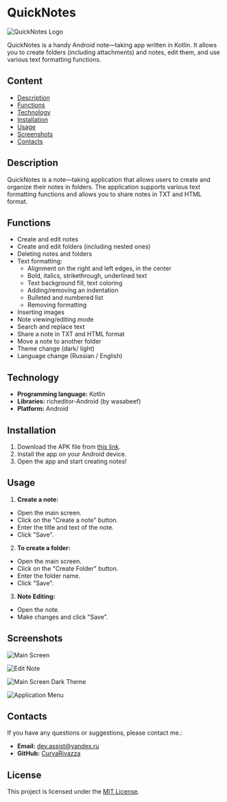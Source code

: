 # QuickNotes

![QuickNotes Logo](screenshots/logo.jpg)

QuickNotes is a handy Android note—taking app written in Kotlin. It allows you to create folders (including attachments) and notes, edit them, and use various text formatting functions.

## Content

- [Description](#description)
- [Functions](#functions)
- [Technology](#technology)
- [Installation](#installation)
- [Usage](#usage)
- [Screenshots](#screenshots)
- [Contacts](#contacts)

## Description

QuickNotes is a note—taking application that allows users to create and organize their notes in folders. The application supports various text formatting functions and allows you to share notes in TXT and HTML format.

## Functions

- Create and edit notes
- Create and edit folders (including nested ones)
- Deleting notes and folders
- Text formatting:
  - Alignment on the right and left edges, in the center
  - Bold, italics, strikethrough, underlined text
  - Text background fill, text coloring
  - Adding/removing an indentation
  - Bulleted and numbered list
  - Removing formatting
- Inserting images
- Note viewing/editing mode
- Search and replace text
- Share a note in TXT and HTML format
- Move a note to another folder
- Theme change (dark/ light)
- Language change (Russian / English)

## Technology

- **Programming language:** Kotlin
- **Libraries:** richeditor-Android (by wasabeef)
- **Platform:** Android

## Installation

1. Download the APK file from [this link](app/release/app-release.apk).
2. Install the app on your Android device.
3. Open the app and start creating notes!

## Usage

1. **Create a note:**
 - Open the main screen.
 - Click on the "Create a note" button.
 - Enter the title and text of the note.
 - Click "Save".

2. **To create a folder:**
 - Open the main screen.
 - Click on the "Create Folder" button.
 - Enter the folder name.
 - Click "Save".

3. **Note Editing:**
 - Open the note.
 - Make changes and click "Save".

## Screenshots

![Main Screen](screenshots/MainScreen.jpg)

![Edit Note](screenshots/EditNoteScreen.jpg)

![Main Screen Dark Theme](screenshots/MainScreenDarkTheme.jpg)

![Application Menu](screenshots/Menu.jpg)

## Contacts

If you have any questions or suggestions, please contact me.:

- **Email:** dev.assist@yandex.ru
- **GitHub:** [CurvaRivazza](https://github.com/CurvaRivazza)

## License

This project is licensed under the [MIT License](LICENSE).

